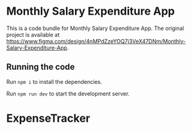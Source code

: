 
  # Monthly Salary Expenditure App

  This is a code bundle for Monthly Salary Expenditure App. The original project is available at https://www.figma.com/design/4nMPdZzeYOQ7j3VeX47DNm/Monthly-Salary-Expenditure-App.

  ## Running the code

  Run `npm i` to install the dependencies.

  Run `npm run dev` to start the development server.
  # ExpenseTracker
